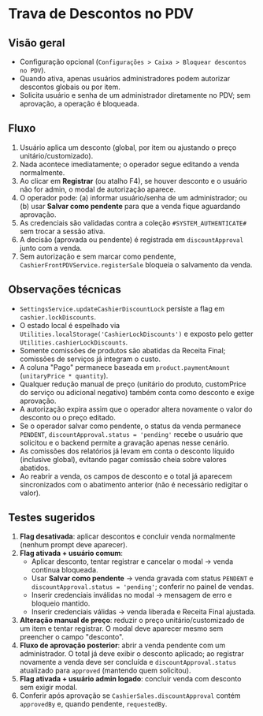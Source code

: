 # Trava de Descontos no PDV

## Visão geral
- Configuração opcional (`Configurações > Caixa > Bloquear descontos no PDV`).
- Quando ativa, apenas usuários administradores podem autorizar descontos globais ou por item.
- Solicita usuário e senha de um administrador diretamente no PDV; sem aprovação, a operação é bloqueada.

## Fluxo
1. Usuário aplica um desconto (global, por item ou ajustando o preço unitário/customizado).
2. Nada acontece imediatamente; o operador segue editando a venda normalmente.
3. Ao clicar em **Registrar** (ou atalho F4), se houver desconto e o usuário não for admin, o modal de autorização aparece.
4. O operador pode: (a) informar usuário/senha de um administrador; ou (b) usar **Salvar como pendente** para que a venda fique aguardando aprovação.
5. As credenciais são validadas contra a coleção `#SYSTEM_AUTHENTICATE#` sem trocar a sessão ativa.
6. A decisão (aprovada ou pendente) é registrada em `discountApproval` junto com a venda.
7. Sem autorização e sem marcar como pendente, `CashierFrontPDVService.registerSale` bloqueia o salvamento da venda.

## Observações técnicas
- `SettingsService.updateCashierDiscountLock` persiste a flag em `cashier.lockDiscounts`.
- O estado local é espelhado via `Utilities.localStorage('CashierLockDiscounts')` e exposto pelo getter `Utilities.cashierLockDiscounts`.
- Somente comissões de produtos são abatidas da Receita Final; comissões de serviços já integram o custo.
- A coluna "Pago" permanece baseada em `product.paymentAmount` (`unitaryPrice * quantity`).
- Qualquer redução manual de preço (unitário do produto, customPrice do serviço ou adicional negativo) também conta como desconto e exige aprovação.
- A autorização expira assim que o operador altera novamente o valor do desconto ou o preço editado.
- Se o operador salvar como pendente, o status da venda permanece `PENDENT`, `discountApproval.status = 'pending'` recebe o usuário que solicitou e o backend permite a gravação apenas nesse cenário.
- As comissões dos relatórios já levam em conta o desconto líquido (inclusive global), evitando pagar comissão cheia sobre valores abatidos.
- Ao reabrir a venda, os campos de desconto e o total já aparecem sincronizados com o abatimento anterior (não é necessário redigitar o valor).

## Testes sugeridos
1. **Flag desativada**: aplicar descontos e concluir venda normalmente (nenhum prompt deve aparecer).
2. **Flag ativada + usuário comum**:
   - Aplicar desconto, tentar registrar e cancelar o modal → venda continua bloqueada.
   - Usar **Salvar como pendente** → venda gravada com status `PENDENT` e `discountApproval.status = 'pending'`; conferir no painel de vendas.
   - Inserir credenciais inválidas no modal → mensagem de erro e bloqueio mantido.
   - Inserir credenciais válidas → venda liberada e Receita Final ajustada.
3. **Alteração manual de preço**: reduzir o preço unitário/customizado de um item e tentar registrar. O modal deve aparecer mesmo sem preencher o campo "desconto".
4. **Fluxo de aprovação posterior**: abrir a venda pendente com um administrador. O total já deve exibir o desconto aplicado; ao registrar novamente a venda deve ser concluída e `discountApproval.status` atualizado para `approved` (mantendo quem solicitou).
5. **Flag ativada + usuário admin logado**: concluir venda com desconto sem exigir modal.
6. Conferir após aprovação se `CashierSales.discountApproval` contém `approvedBy` e, quando pendente, `requestedBy`.

